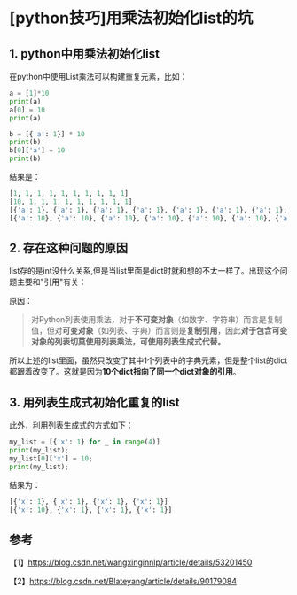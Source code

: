 # [python技巧]用乘法初始化list的坑



## 1. python中用乘法初始化list

在python中使用List乘法可以构建重复元素，比如：

```python
a = [1]*10
print(a)
a[0] = 10
print(a)

b = [{'a': 1}] * 10
print(b)
b[0]['a'] = 10
print(b)
```

结果是：

```python
[1, 1, 1, 1, 1, 1, 1, 1, 1, 1]
[10, 1, 1, 1, 1, 1, 1, 1, 1, 1]
[{'a': 1}, {'a': 1}, {'a': 1}, {'a': 1}, {'a': 1}, {'a': 1}, {'a': 1}, {'a': 1}, {'a': 1}, {'a': 1}]
[{'a': 10}, {'a': 10}, {'a': 10}, {'a': 10}, {'a': 10}, {'a': 10}, {'a': 10}, {'a': 10}, {'a': 10}, {'a': 10}]
```

## 2. 存在这种问题的原因

list存的是int没什么关系,但是当list里面是dict时就和想的不太一样了。出现这个问题主要和"引用"有关：

原因：

> 对Python列表使用乘法，对于**不可变对象**（如数字、字符串）而言是复制值，但对**可变对象**（如列表、字典）而言则是**复制引用**，因此**对于包含可变对象的列表切莫使用列表乘法，可使用列表生成式代替。**

所以上述的list里面，虽然只改变了其中1个列表中的字典元素，但是整个list的dict都跟着改变了。这就是因为**10个dict指向了同一个dict对象的引用**。

## 3. 用列表生成式初始化重复的list

此外，利用列表生成式的方式如下：

```python
my_list = [{'x': 1} for _ in range(4)]
print(my_list);
my_list[0]['x'] = 10;
print(my_list);
```

结果为：

```python
[{'x': 1}, {'x': 1}, {'x': 1}, {'x': 1}]
[{'x': 10}, {'x': 1}, {'x': 1}, {'x': 1}]
```



## 参考

【1】https://blog.csdn.net/wangxinginnlp/article/details/53201450

【2】https://blog.csdn.net/Blateyang/article/details/90179084